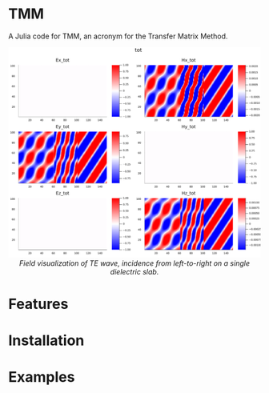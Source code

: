 # TMM
A Julia code for TMM, an acronym for the Transfer Matrix Method.
<p align="center">
  <img src="/singleblock_LtoR_tot.png" />
  <em>Field visualization of TE wave, incidence from left-to-right on a single dielectric slab.</em>
</p>

# Features

# Installation

# Examples
